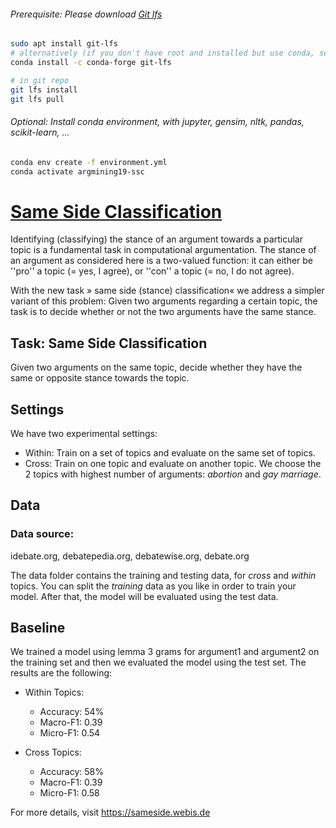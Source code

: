 ###### Prerequisite: Please download [Git lfs](https://git-lfs.github.com/) 

```bash
sudo apt install git-lfs
# alternatively (if you don't have root and installed but use conda, see next note about conda environment)
conda install -c conda-forge git-lfs

# in git repo
git lfs install
git lfs pull
```
  
###### Optional: Install conda environment, with jupyter, gensim, nltk, pandas, scikit-learn, ...

```bash
conda env create -f environment.yml
conda activate argmining19-ssc
```
  
# [Same Side Classification](https://sameside.webis.de) 

Identifying (classifying) the stance of an argument towards a particular topic is a fundamental task in computational argumentation. The stance of an argument as considered here is a two-valued function: it can either be ''pro'' a topic (= yes, I agree), or ''con'' a topic (= no, I do not agree).

With the new task » same side (stance) classification« we address a simpler variant of this problem: Given two arguments regarding a certain topic, the task is to decide whether or not the two arguments have the same stance. 
  
## Task: Same Side Classification

Given two arguments on the same topic, decide whether they have the same or opposite stance towards the topic. 


## Settings
We have two experimental settings:
 - Within: Train on a set of topics and evaluate on the same set of topics.
 - Cross: Train on one topic and evaluate on another topic.
We choose the 2 topics with highest number of arguments: *abortion* and *gay marriage*.


## Data
### Data source:
idebate.org, debatepedia.org, debatewise.org, debate.org

The data folder contains the training and testing data, for *cross* and *within* topics. You can split the *training* data as you like in order to train your model. After that, the model will be evaluated using the test data.

## Baseline
We trained a model using lemma 3 grams for argument1 and argument2 on the training set and then we evaluated the model using the test set. The results are the following:

 - Within Topics:
   - 	Accuracy: 54%
   - 	Macro-F1:  0.39
   - 	Micro-F1: 0.54

 - Cross Topics:
   - 	Accuracy: 58%
   - 	Macro-F1:  0.39
   - 	Micro-F1: 0.58
   
For more details, visit https://sameside.webis.de


